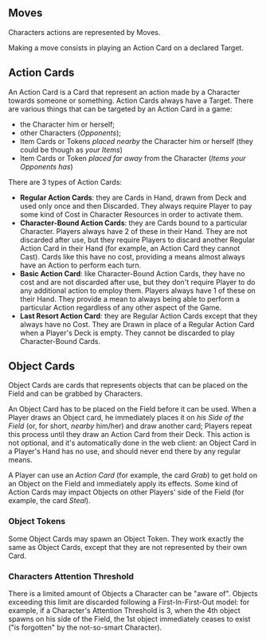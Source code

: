 ## Moves

Characters actions are represented by Moves.

Making a move consists in playing an Action Card on a declared Target.

## Action Cards

An Action Card is a Card that represent an action made by a Character towards someone or something. Action Cards always
have a Target. There are various things that can be targeted by an Action Card in a game:

- the Character him or herself;
- other Characters (*Opponents*);
- Item Cards or Tokens *placed nearby* the Character him or herself (they could be though as *your Items*)
- Item Cards or Token *placed far away* from the Character (*Items your Opponents has*)

There are 3 types of Action Cards:

- **Regular Action Cards**: they are Cards in Hand, drawn from Deck and used only once and then Discarded. They always
  require Player to pay some kind of Cost in Character Resources in order to activate them.
- **Character-Bound Action Cards**: they are Cards bound to a particular Character. Players always have 2 of these in
  their Hand. They are not discarded after use, but they require Players to discard another Regular Action Card in their
  Hand (for example, an Action Card they cannot Cast). Cards like this have no cost, providing a means almost always
  have an Action to perform each turn.
- **Basic Action Card**: like Character-Bound Action Cards, they have no cost and are not discarded after use, but they
  don't require Player to do any additional action to employ them. Players always have 1 of these on their Hand. They
  provide a mean to always being able to perform a particular Action regardless of any other aspect of the Game.
- **Last Resort Action Card**: they are Regular Action Cards except that they always have no Cost. They are Drawn in
  place of a Regular Action Card when a Player's Deck is empty. They cannot be discarded to play Character-Bound Cards.

## Object Cards

Object Cards are cards that represents objects that can be placed on the Field and can be grabbed by Characters.

An Object Card has to be placed on the Field before it can be used. When a Player draws an Object card, he immediately
places it on *his Side of the Field* (or, for short, *nearby* him/her) and draw another card; Players repeat this
process until they draw an Action Card from their Deck. This action is not optional, and it's automatically done in the
web client: an Object Card in a Player's Hand has no use, and should never end there by any regular means.

A Player can use an *Action Card* (for example, the card *Grab*) to get hold on an Object on the Field and immediately
apply its effects. Some kind of Action Cards may impact Objects on other Players' side of the Field (for example, the
card *Steal*).

### Object Tokens

Some Object Cards may spawn an Object Token. They work exactly the same as Object Cards, except that they are not
represented by their own Card.

### Characters Attention Threshold

There is a limited amount of Objects a Character can be "aware of". Objects exceeding this limit are discarded following
a First-In-First-Out model: for example, if a Character's Attention Threshold is 3, when the 4th object spawns on his
side of the Field, the 1st object immediately ceases to exist ("is forgotten" by the not-so-smart Character).